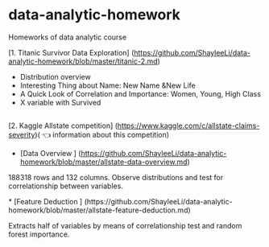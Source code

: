 # data-analytic-homework
Homeworks of data analytic course

[1. Titanic Survivor Data Exploration]
(https://github.com/ShayleeLi/data-analytic-homework/blob/master/titanic-2.md)
* Distribution overview
* Interesting Thing about Name: New Name &New Life
* A Quick Look of Correlation and Importance: Women, Young, High Class
* X variable with Survived

##
[2. Kaggle Allstate competition]
(https://www.kaggle.com/c/allstate-claims-severity)( :point_left: information about this competition)
* [Data Overview ]
 (https://github.com/ShayleeLi/data-analytic-homework/blob/master/allstate-data-overview.md)
 </p> 188318 rows and 132 columns. Observe distributions and test for correlationship between variables.</p>
* [Feature Deduction ]
(https://github.com/ShayleeLi/data-analytic-homework/blob/master/allstate-feature-deduction.md)
</p> Extracts half of variables by means of correlationship test and random forest importance.</p>
